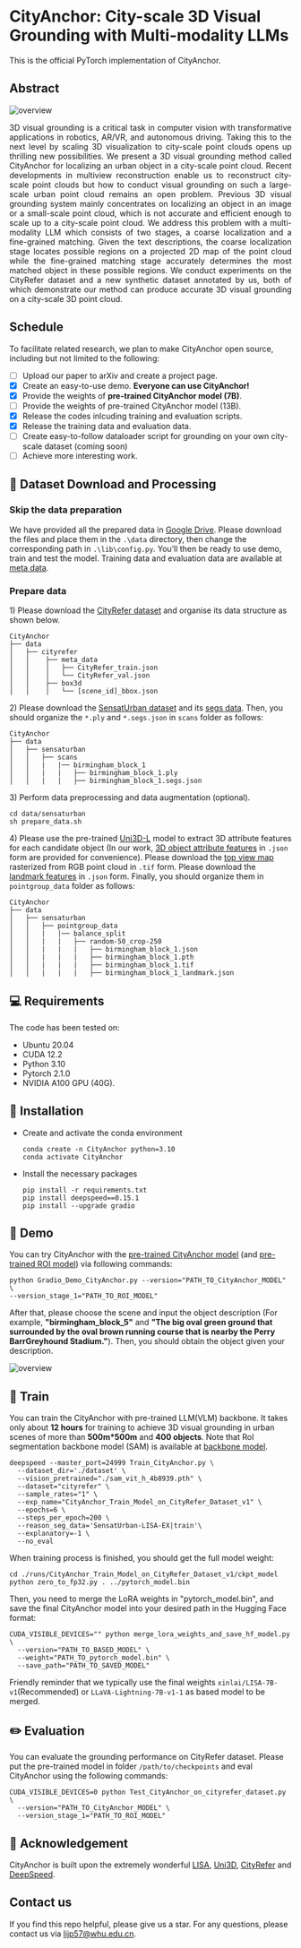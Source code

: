# CityAnchor: City-scale 3D Visual Grounding with Multi-modality LLMs

This is the official PyTorch implementation of CityAnchor.

## Abstract
 ![overview](fig/Teaser.png)
 
<p align="justify">
3D visual grounding is a critical task in computer vision with transformative applications in robotics, AR/VR, and autonomous driving. Taking this to the next level by scaling 3D visualization to city-scale point clouds opens up thrilling new possibilities. We present a 3D visual grounding method called CityAnchor for localizing an urban object in a city-scale point cloud. Recent developments in multiview reconstruction enable us to reconstruct city-scale point clouds but how to conduct visual grounding on such a large-scale urban point cloud remains an open problem. Previous 3D visual grounding system mainly concentrates on localizing an object in an image or a small-scale point cloud, which is not accurate and efficient enough to scale up to a city-scale point cloud. We address this problem with a multi-modality LLM which consists of two stages, a coarse localization and a fine-grained matching. Given the text descriptions, the coarse localization stage locates possible regions on a projected 2D map of the point cloud while the fine-grained matching stage accurately determines the most matched object in these possible regions. We conduct experiments on the CityRefer dataset and a new synthetic dataset annotated by us, both of which demonstrate our method can produce accurate 3D visual grounding on a city-scale 3D point cloud.
</p>

## Schedule

To facilitate related research, we plan to make CityAnchor open source, including but not limited to the following:

- [ ] Upload our paper to arXiv and create a project page.
- [x] Create an easy-to-use demo. **Everyone can use CityAnchor!**
- [x] Provide the weights of **pre-trained CityAnchor model (7B)**.
- [ ] Provide the weights of pre-trained CityAnchor model (13B).
- [x] Release the codes inlcuding training and evaluation scripts.
- [x] Release the training data and evaluation data.
- [ ] Create easy-to-follow dataloader script for grounding on your own city-scale dataset (coming soon)
- [ ] Achieve more interesting work.

## 💾 Dataset Download and Processing
### Skip the data preparation
We have provided all the prepared data in [Google Drive](https://drive.google.com/drive/folders/1_cOZFti4FyZtfAyEotXu1PEOFQZEcwBs?usp=drive_link). Please download the files and place them in the ``.\data`` directory, then change the corresponding path in ``.\lib\config.py``. You’ll then be ready to use demo, train and test the model. Training data and evaluation data are available at [meta data](https://drive.google.com/drive/folders/1J4oRYT3tpdXQAt9mY3J3iu5GCDB03zPj?usp=drive_link).
### Prepare data
1\) Please download the [CityRefer dataset](https://github.com/ATR-DBI/CityRefer) and organise its data structure as shown below.
```shell
CityAnchor
├── data
│   ├── cityrefer
│   │    ├── meta_data
│   │    │   ├── CityRefer_train.json
│   │    │   └── CityRefer_val.json
│   │    ├── box3d
│   │    │   └── [scene_id]_bbox.json   
```
2\) Please download the [SensatUrban dataset](https://github.com/QingyongHu/SensatUrban) and its [segs data](https://drive.google.com/file/d/13BjNoqKrMJNOlNZiak_oV7b-TSMtst70). Then, you should organize the ``*.ply`` and ``*.segs.json`` in ``scans`` folder as follows:
```
CityAnchor
├── data
│   ├── sensaturban
│   │   ├── scans
│   │   |   |── birmingham_block_1
│   │   |   |   ├── birmingham_block_1.ply
│   │   |   |   ├── birmingham_block_1.segs.json
```

3\) Perform data preprocessing and data augmentation (optional).
```
cd data/sensaturban
sh prepare_data.sh
```

4\) Please use the pre-trained [Uni3D-L](https://github.com/baaivision/Uni3D) model to extract 3D attribute features for each candidate object (In our work, [3D object attribute features](https://drive.google.com/drive/folders/1hKpwoUvqcJ-v2mbw0aws1CAkvBBrg3xd?usp=drive_link) in ``.json`` form are provided for convenience). Please download the [top view map](https://drive.google.com/drive/folders/1oc4MF7qmb2H0jkE35uo9-vD7Dh3bWfde?usp=sharing) rasterized from RGB point cloud in ``.tif`` form. Please download the [landmark features](https://drive.google.com/drive/folders/1_cOZFti4FyZtfAyEotXu1PEOFQZEcwBs?usp=drive_link) in ``.json`` form. Finally, you should organize them in ``pointgroup_data`` folder as follows:
```
CityAnchor
├── data
│   ├── sensaturban
│   │   ├── pointgroup_data
│   │   |   |── balance_split
│   │   |   |   ├── random-50_crop-250
│   │   |   |   |   ├── birmingham_block_1.json
│   │   |   |   |   ├── birmingham_block_1.pth
│   │   |   |   |   ├── birmingham_block_1.tif
│   │   |   |   |   ├── birmingham_block_1_landmark.json
```

## 💻 Requirements
The code has been tested on:
- Ubuntu 20.04
- CUDA 12.2
- Python 3.10
- Pytorch 2.1.0
- NVIDIA A100 GPU (40G).

## 🔧 Installation
  
- Create and activate the conda environment
  ```
  conda create -n CityAnchor python=3.10
  conda activate CityAnchor
  ```

- Install the necessary packages
  ```
  pip install -r requirements.txt
  pip install deepspeed==0.15.1
  pip install --upgrade gradio
  ```

## 🔦 Demo
You can try CityAnchor with the [pre-trained CityAnchor model](https://drive.google.com/drive/folders/1GMSr2d6W9RP3wuesQnMtV-GJnlZeOOyk?usp=drive_link) (and [pre-trained ROI model](https://drive.google.com/drive/folders/1iVHXjOGnf_WhOhg6gKqm93Q8wHbpCqV8?usp=drive_link)) via following commands:

```
python Gradio_Demo_CityAnchor.py --version="PATH_TO_CityAnchor_MODEL" \
--version_stage_1="PATH_TO_ROI_MODEL"
```

After that, please choose the scene and input the object description (For example, **"birmingham_block_5"** and **"The big oval green ground that surrounded by the oval brown running course that is nearby the Perry BarrGreyhound Stadium."**). Then, you should obtain the object given your description.

 ![overview](fig/Demo_Gradio.png)

## 🚅 Train
You can train the CityAnchor with pre-trained LLM(VLM) backbone. It takes only about **12 hours** for training to achieve 3D visual grounding in urban scenes of more than **500m*500m** and **400 objects**. Note that RoI segmentation backbone model (SAM) is available at [backbone model](https://drive.google.com/file/d/1shdmFrhzX3QD-8nhF8OV_zkCGWTZU984/view?usp=drive_link).
```
deepspeed --master_port=24999 Train_CityAnchor.py \
  --dataset_dir='./dataset' \
  --vision_pretrained="./sam_vit_h_4b8939.pth" \
  --dataset="cityrefer" \
  --sample_rates="1" \
  --exp_name="CityAnchor_Train_Model_on_CityRefer_Dataset_v1" \
  --epochs=6 \
  --steps_per_epoch=200 \
  --reason_seg_data='SensatUrban-LISA-EX|train'\
  --explanatory=-1 \
  --no_eval
```
When training process is finished, you should get the full model weight:
```
cd ./runs/CityAnchor_Train_Model_on_CityRefer_Dataset_v1/ckpt_model
python zero_to_fp32.py . ../pytorch_model.bin
```
Then, you need to merge the LoRA weights in "pytorch_model.bin", and save the final CityAnchor model into your desired path in the Hugging Face format:
```
CUDA_VISIBLE_DEVICES="" python merge_lora_weights_and_save_hf_model.py \
  --version="PATH_TO_BASED_MODEL" \
  --weight="PATH_TO_pytorch_model.bin" \
  --save_path="PATH_TO_SAVED_MODEL"
```
Friendly reminder that we typically use the final weights `xinlai/LISA-7B-v1`(Recommended) or `LLaVA-Lightning-7B-v1-1` as based model to be merged.

## ✏️ Evaluation
You can evaluate the grounding performance on CityRefer dataset. Please put the pre-trained model in folder `/path/to/checkpoints` and eval CityAnchor using the following commands:
```
CUDA_VISIBLE_DEVICES=0 python Test_CityAnchor_on_cityrefer_dataset.py \
  --version="PATH_TO_CityAnchor_MODEL" \
  --version_stage_1="PATH_TO_ROI_MODEL"
```

## 🤝 Acknowledgement
CityAnchor is built upon the extremely wonderful [LISA](https://github.com/dvlab-research/LISA), [Uni3D](https://github.com/baaivision/Uni3D), [CityRefer](https://github.com/ATR-DBI/CityRefer) and [DeepSpeed](https://github.com/microsoft/DeepSpeed). 

## Contact us
If you find this repo helpful, please give us a star. For any questions, please contact us via lijp57@whu.edu.cn.


